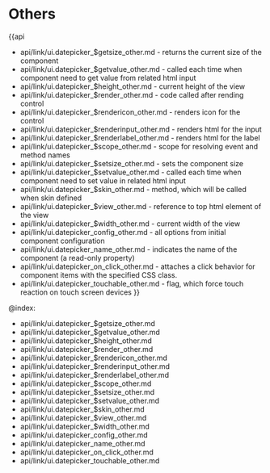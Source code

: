 Others
=======

{{api
- api/link/ui.datepicker_$getsize_other.md - returns the current size of the component
- api/link/ui.datepicker_$getvalue_other.md - called each time when component need to get value from related html input
- api/link/ui.datepicker_$height_other.md - current height of the view
- api/link/ui.datepicker_$render_other.md - code called after rending control
- api/link/ui.datepicker_$rendericon_other.md - renders icon for the control
- api/link/ui.datepicker_$renderinput_other.md - renders html for the input
- api/link/ui.datepicker_$renderlabel_other.md - renders html for the label
- api/link/ui.datepicker_$scope_other.md - scope for resolving event and method names
- api/link/ui.datepicker_$setsize_other.md - sets the component size
- api/link/ui.datepicker_$setvalue_other.md - called each time when component need to set value in related html input
- api/link/ui.datepicker_$skin_other.md - method, which will be called when skin defined
- api/link/ui.datepicker_$view_other.md - reference to top html element of the view
- api/link/ui.datepicker_$width_other.md - current width of the view
- api/link/ui.datepicker_config_other.md - all options from initial component configuration
- api/link/ui.datepicker_name_other.md - indicates the name of the component (a read-only property)
- api/link/ui.datepicker_on_click_other.md - attaches a click behavior for component items with the specified CSS class.
- api/link/ui.datepicker_touchable_other.md - flag, which force touch reaction on touch screen devices
}}

@index:
- api/link/ui.datepicker_$getsize_other.md
- api/link/ui.datepicker_$getvalue_other.md
- api/link/ui.datepicker_$height_other.md
- api/link/ui.datepicker_$render_other.md
- api/link/ui.datepicker_$rendericon_other.md
- api/link/ui.datepicker_$renderinput_other.md
- api/link/ui.datepicker_$renderlabel_other.md
- api/link/ui.datepicker_$scope_other.md
- api/link/ui.datepicker_$setsize_other.md
- api/link/ui.datepicker_$setvalue_other.md
- api/link/ui.datepicker_$skin_other.md
- api/link/ui.datepicker_$view_other.md
- api/link/ui.datepicker_$width_other.md
- api/link/ui.datepicker_config_other.md
- api/link/ui.datepicker_name_other.md
- api/link/ui.datepicker_on_click_other.md
- api/link/ui.datepicker_touchable_other.md


